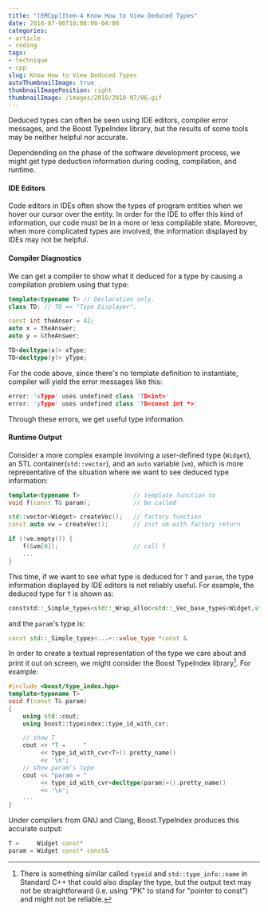 ```yaml
---
title: "[EMCpp]Item-4 Know How to View Deduced Types"
date: 2018-07-06T10:08:00-04:00
categories:
- article
- coding
tags:
- technique
- cpp
slug: Know How to View Deduced Types
autoThumbnailImage: true
thumbnailImagePosition: right
thumbnailImage: /images/2018/2018-07/06.gif
---
```


Deduced types can often be seen using IDE editors, compiler error messages, and the Boost TypeIndex library, but the results of some tools may be neither helpful nor accurate.
<!--more-->

Dependending on the phase of the software development process, we might get type deduction information during coding, compilation, and runtime.

#### IDE Editors

Code editors in IDEs often show the types of program entities when we hover our cursor over the entity. In order for the IDE to offer this kind of information, our code must be in a more or less compilable state. Moreover, when more complicated types are involved, the information displayed by IDEs may not be helpful.

#### Compiler Diagnostics

We can get a compiler to show what it deduced for a type by causing a compilation problem using that type:

```cpp
template<typename T> // Declaration only.
class TD; // TD == "Type Displayer". 
```

```cpp
const int theAnser = 42;
auto x = theAnswer;
auto y = &theAnswer;

TD<decltype(x)> xType;
TD<decltype(y)> yType;
```

For the code above, since there's no template definition to instantiate, compiler will yield the error messages like this:

```cpp
error: 'xType' uses undefined class 'TD<int>'
error: 'yType' uses undefined class 'TD<const int *>'
```

Through these errors, we get useful type information.

#### Runtime Output

Consider a more complex example involving a user-defined type (`Widget`), an STL container(`std::vector`), and an `auto` variable (`vm`), which is more representative of the situation where we want to see deduced type information:

```cpp
template<typename T>               // template function to
void f(const T& param);            // be called

std::vector<Widget> createVec();   // factory function
const auto vw = createVec();       // init vm with factory return

if (!vm.empty()) {  
    f(&vm[0]);                     // call f
    ...
}
```

This time, if we want to see what type is deduced for `T` and `param`, the type information displayed by IDE editors is not reliably useful. For example, the deduced type for `T` is shown as:

```cpp
conststd::_Simple_types<std::_Wrap_alloc<std::_Vec_base_types<Widget,std::allocator<Widget> >::_Alloc>::value_type>::value_type *
```

and the `param`'s type is:

```cpp
const std::_Simple_types<...>::value_type *const &
```

In order to create a textual representation of the type we care about and print it out on screen, we might consider the Boost TypeIndex library[^1]. For example:

```cpp
#include <boost/type_index.hpp>
template<typename T>
void f(const T& param)
{  
    using std::cout;  
    using boost::typeindex::type_id_with_cvr;  

    // show T  
    cout << "T =     "       
         << type_id_with_cvr<T>().pretty_name() 
         << '\n';  
    // show param's type  
    cout << "param = "
         << type_id_with_cvr<decltype(param)>().pretty_name()       
         << '\n';  
    ...
}
```

Under compilers from GNU and Clang, Boost.TypeIndex produces this accurate output:

```cpp
T =     Widget const*
param = Widget const* const&
```

[^1]: There is something similar called `typeid` and `std::type_info::name` in Standard C++ that could also display the type, but the output text may not be straightforward (i.e. using "PK" to stand for "pointer to const") and might not be reliable.